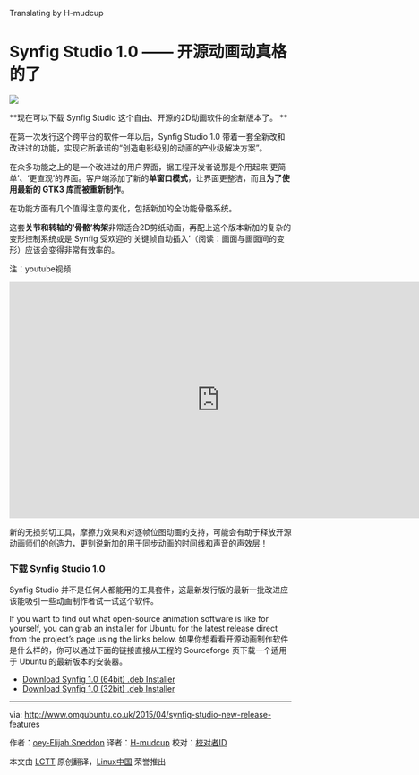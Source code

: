 Translating by H-mudcup

Synfig Studio 1.0 —— 开源动画动真格的了
================================================================================
![](http://www.omgubuntu.co.uk/wp-content/uploads/2015/04/synfig-free-animations-750x467.jpg)

**现在可以下载 Synfig Studio 这个自由、开源的2D动画软件的全新版本了。 **

在第一次发行这个跨平台的软件一年以后，Synfig Studio 1.0 带着一套全新改和改进过的功能，实现它所承诺的“创造电影级别的动画的产业级解决方案”。

在众多功能之上的是一个改进过的用户界面，据工程开发者说那是个用起来‘更简单’、‘更直观’的界面。客户端添加了新的**单窗口模式**，让界面更整洁，而且**为了使用最新的 GTK3 库而被重新制作**。

在功能方面有几个值得注意的变化，包括新加的全功能骨骼系统。

这套**关节和转轴的‘骨骼’构架**非常适合2D剪纸动画，再配上这个版本新加的复杂的变形控制系统或是 Synfig 受欢迎的‘关键帧自动插入’（阅读：画面与画面间的变形）应该会变得非常有效率的。

注：youtube视频
<iframe width="750" height="422" frameborder="0" allowfullscreen="" src="https://www.youtube.com/embed/M8zW1qCq8ng?feature=oembed"></iframe>

新的无损剪切工具，摩擦力效果和对逐帧位图动画的支持，可能会有助于释放开源动画师们的创造力，更别说新加的用于同步动画的时间线和声音的声效层！

### 下载 Synfig Studio 1.0 ###

Synfig Studio 并不是任何人都能用的工具套件，这最新发行版的最新一批改进应该能吸引一些动画制作者试一试这个软件。

If you want to find out what open-source animation software is like for yourself, you can grab an installer for Ubuntu for the latest release direct from the project’s   page using the links below. 如果你想看看开源动画制作软件是什么样的，你可以通过下面的链接直接从工程的 Sourceforge 页下载一个适用于 Ubuntu 的最新版本的安装器。

- [Download Synfig 1.0 (64bit) .deb Installer][1]
- [Download Synfig 1.0  (32bit) .deb Installer][2]

--------------------------------------------------------------------------------

via: http://www.omgubuntu.co.uk/2015/04/synfig-studio-new-release-features

作者：[oey-Elijah Sneddon][a]
译者：[H-mudcup](https://github.com/H-mudcup)
校对：[校对者ID](https://github.com/校对者ID)

本文由 [LCTT](https://github.com/LCTT/TranslateProject) 原创翻译，[Linux中国](http://linux.cn/) 荣誉推出

[a]:https://plus.google.com/117485690627814051450/?rel=author
[1]:http://sourceforge.net/projects/synfig/files/releases/1.0/linux/synfigstudio_1.0_amd64.deb/download
[2]:http://sourceforge.net/projects/synfig/files/releases/1.0/linux/synfigstudio_1.0_x86.deb/download
